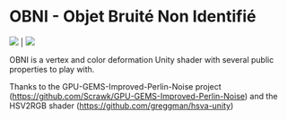 # OBNI - Objet Bruité Non Identifié

![](https://github.com/alexbourgeois/OBNI/blob/master/Results/ezgif.com-gif-maker2.gif)    |   ![](https://github.com/alexbourgeois/OBNI/blob/master/Results/ezgif.com-gif-maker.gif)

OBNI is a vertex and color deformation Unity shader with several public properties to play with.

Thanks to the GPU-GEMS-Improved-Perlin-Noise project (https://github.com/Scrawk/GPU-GEMS-Improved-Perlin-Noise)
and the HSV2RGB shader (https://github.com/greggman/hsva-unity)
